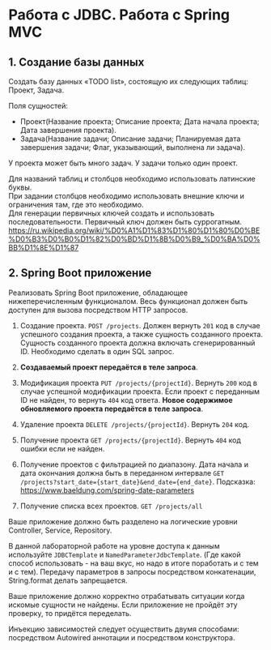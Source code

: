 # Работа с JDBC. Работа с Spring MVC
## 1. Создание базы данных
Создать базу данных «TODO list», состоящую их следующих таблиц: Проект, Задача.

Поля сущностей: 
- Проект(Название проекта; Описание проекта; Дата начала проекта; Дата завершения проекта).
- Задача(Название задачи; Описание задачи; Планируемая дата завершения задачи; Флаг, указывающий, выполнена ли задача).

У проекта может быть много задач. У задачи только один проект.

Для названий таблиц и столбцов необходимо использовать латинские буквы.\
При задании столбцов необходимо использовать внешние ключи и ограничения там, где это необходимо. \
Для генерации первичных ключей создать и использовать последовательности.
Первичный ключ должен быть суррогатным. https://ru.wikipedia.org/wiki/%D0%A1%D1%83%D1%80%D1%80%D0%BE%D0%B3%D0%B0%D1%82%D0%BD%D1%8B%D0%B9_%D0%BA%D0%BB%D1%8E%D1%87

## 2. Spring Boot приложение
Реализовать Spring Boot приложение, обладающее нижеперечисленным функционалом. Весь функционал должен быть доступен для вызова посредством HTTP запросов.
1. Создание проекта. `POST /projects`. Должен вернуть `201` код в случае успешного создания проекта, а также сущность созданного проекта.
Сущность созданного проекта должна включать сгенерированный ID. Необходимо сделать в один SQL запрос.

2.   **Создаваемый проект передаётся в теле запроса**.
3. Модификация проекта `PUT /projects/{projectId}`. Вернуть `200` код в случае успешной модификации проекта. Если проект с переданным ID не найден, то вернуть `404` код ответа. **Новое содержимое обновляемого проекта передаётся в теле запроса**.
4. Удаление проекта `DELETE /projects/{projectId}`. Вернуть `204` код.
5. Получение проекта `GET /projects/{projectId}`. Вернуть `404` код ошибки если не найден.
6. Получение проектов с фильтрацией по диапазону. Дата начала и дата окончания должна быть в переданном интервале `GET /projects?start_date={start_date}&end_date={end_date}`. Подсказка: https://www.baeldung.com/spring-date-parameters
7. Получение списка всех проектов. `GET /projects/all`

Ваше приложение должно быть разделено на логические уровни Controller, Service, Repository.

В данной лабораторной работе на уровне доступа к данным используйте `JDBCTemplate` и `NamedParameterJdbcTemplate`. (Где какой способ использовать - на ваш вкус, но надо в итоге поработать и с тем и с тем). Передачу параметров в запросы посредством конкатенации, String.format делать запрещается.

Ваше приложение должно корректно отрабатывать ситуации когда искомые сущности не найдены. Если приложение не пройдёт эту проверку, то придётся переделать.

Инъекцию зависимостей следует осуществить двумя способами: посредством Autowired аннотации и посредством конструктора.

